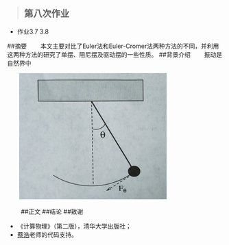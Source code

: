 >## 第八次作业
- 作业3.7 3.8

##摘要
　　本文主要对比了Euler法和Euler-Cromer法两种方法的不同，并利用这两种方法的研究了单摆、阻尼摆及驱动摆的一些性质。
##背景介绍
　　振动是自然界中

　　![](https://raw.githubusercontent.com/XiaobudianChen/computationalphysics_N2013301020075/master/chapter3/exercise_8/单摆受力分析图.png)

　　
##正文
##结论
##致谢
- 《计算物理》（第二版），清华大学出版社；
- [蔡浩](https://github.com/caihao/computational_physics_whu/tree/master/chapter2)老师的代码支持。
